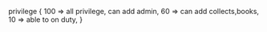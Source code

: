 privilege {
	100 => all privilege, can add admin,
	60	=> can add collects,books,
	10  => able to on duty,
}